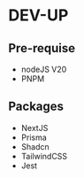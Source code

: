 # DEV-UP

## Pre-requise

- nodeJS V20
- PNPM

## Packages

- NextJS
- Prisma
- Shadcn
- TailwindCSS
- Jest
